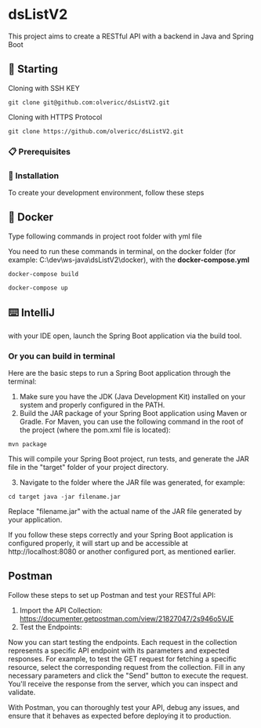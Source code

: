 # dsListV2

This project aims to create a RESTful API with a backend in Java and Spring Boot

## 🚀 Starting

Cloning with SSH KEY

``git clone git@github.com:olvericc/dsListV2.git``

Cloning with HTTPS Protocol

``git clone https://github.com/olvericc/dsListV2.git``

### 📋 Prerequisites

### 🔧 Installation

To create your development environment, follow these steps

## 🐋 Docker

Type following commands in project root folder with yml file

You need to run these commands in terminal, on the docker folder 
(for example: C:\dev\ws-java\dsListV2\docker), with the **docker-compose.yml**

``docker-compose build``

``docker-compose up``

## ⌨️ IntelliJ

with your IDE open, launch the Spring Boot application via the build tool.

### Or you can build in terminal

Here are the basic steps to run a Spring Boot application through the terminal:

1. Make sure you have the JDK (Java Development Kit) installed on your system and properly configured in the PATH.
2. Build the JAR package of your Spring Boot application using Maven or Gradle. 
For Maven, you can use the following command in the root of the project (where the pom.xml file is located):

``mvn package``

This will compile your Spring Boot project, run tests, 
and generate the JAR file in the "target" folder of your project directory.

3. Navigate to the folder where the JAR file was generated, for example:

``cd target java -jar filename.jar``

Replace "filename.jar" with the actual name of the JAR file generated by your application.

If you follow these steps correctly and your Spring Boot application is configured properly, 
it will start up and be accessible at http://localhost:8080 or another configured port, as mentioned earlier.

## Postman

Follow these steps to set up Postman and test your RESTful API:

1. Import the API Collection: https://documenter.getpostman.com/view/21827047/2s946o5VJE
2. Test the Endpoints: 

Now you can start testing the endpoints. 
Each request in the collection represents a specific API endpoint with its parameters and expected responses.
For example, to test the GET request for fetching a specific resource, select the corresponding request from the collection. 
Fill in any necessary parameters and click the "Send" button to execute the request. 
You'll receive the response from the server, which you can inspect and validate.

With Postman, you can thoroughly test your API, debug any issues, and ensure that it behaves as expected before deploying it to production.

